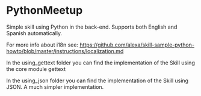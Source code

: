 # PythonMeetup
Simple skill using Python in the back-end. Supports both English and Spanish automatically.

For more info about i18n see: https://github.com/alexa/skill-sample-python-howto/blob/master/instructions/localization.md

In the using_gettext folder you can find the implementation of the Skill using the core module gettext

In the using_json folder you can find the implementation of the Skill using JSON. A much simpler implementation.
